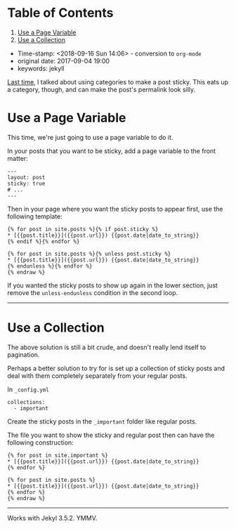 
# Table of Contents

1.  [Use a Page Variable](#use-a-page-variable)
2.  [Use a Collection](#use-a-collection)

-   Time-stamp: <span class="timestamp-wrapper"><span class="timestamp">&lt;2018-09-16 Sun 14:06&gt; </span></span> - conversion to `org-mode`
-   original date: 2017-09-04 19:00
-   keywords: jekyll

[Last time](./2013-09-28-jekyll-making-posts-sticky.markdown), I talked about using categories to make a post sticky. This eats up a category, though, and can make the post's permalink look silly.


<a id="use-a-page-variable"></a>

# Use a Page Variable

This time, we're just going to use a page variable to do it.

In your posts that you want to be sticky, add a page variable to the front matter:

    ---
    layout: post
    sticky: true
    # ...
    ---

Then in your page where you want the sticky posts to appear first, use the following template:

    {% for post in site.posts %}{% if post.sticky %}
    * [{{post.title}}]({{post.url}}) {{post.date|date_to_string}}
    {% endif %}{% endfor %}
    
    {% for post in site.posts %}{% unless post.sticky %}
    * [{{post.title}}]({{post.url}}) {{post.date|date_to_string}}
    {% endunless %}{% endfor %}
    {% endraw %}

If you wanted the sticky posts to show up again in the lower section, just remove the `unless-endunless` condition in the second loop.

---


<a id="use-a-collection"></a>

# Use a Collection

The above solution is still a bit crude, and doesn't really lend itself to pagination.

Perhaps a better solution to try for is set up a collection of sticky posts and deal with them completely separately from your regular posts.

In `_config.yml`

    collections:
      - important

Create the sticky posts in the `_important` folder like regular posts.

The file you want to show the sticky and regular post then can have the following construction:

    {% for post in site.important %}
    * [{{post.title}}]({{post.url}}) {{post.date|date_to_string}}
    {% endfor %}
    
    {% for post in site.posts %}
    * [{{post.title}}]({{post.url}}) {{post.date|date_to_string}}
    {% endfor %}
    {% endraw %}

---

Works with Jekyl 3.5.2. YMMV.

